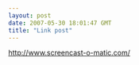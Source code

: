 ```yaml
---
layout: post
date: 2007-05-30 18:01:47 GMT
title: "Link post"
---
```

<http://www.screencast-o-matic.com/>


